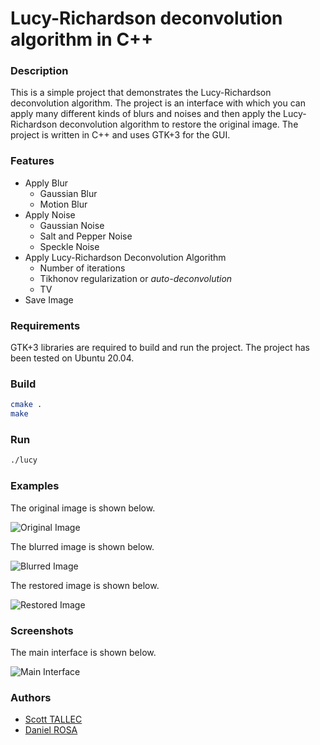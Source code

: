 # Lucy-Richardson deconvolution algorithm in C++

### Description
This is a simple project that demonstrates the Lucy-Richardson deconvolution algorithm. The project is an interface with
which you can apply many different kinds of blurs and noises and then apply the Lucy-Richardson deconvolution algorithm to
restore the original image. The project is written in C++ and uses GTK+3 for the GUI.

### Features
- Apply Blur
    - Gaussian Blur
    - Motion Blur
- Apply Noise
    - Gaussian Noise
    - Salt and Pepper Noise
    - Speckle Noise
- Apply Lucy-Richardson Deconvolution Algorithm
    - Number of iterations
    - Tikhonov regularization or *auto-deconvolution*
    - TV
- Save Image

### Requirements

GTK+3 libraries are required to build and run the project. The project has been tested on Ubuntu 20.04.

### Build

```bash
cmake .
make
```

### Run

```bash
./lucy
```

### Examples

The original image is shown below.

![Original Image](./resources/airplane.bmp)

The blurred image is shown below.

![Blurred Image](./examples/airplane_blurred.bmp)

The restored image is shown below.

![Restored Image](./examples/airplane_deblurred.bmp)

### Screenshots

The main interface is shown below.

![Main Interface](./screenshots/GUI_screenshot.png)

### Authors
- [Scott TALLEC](https://github.com/TALLEC-Scott)
- [Daniel ROSA](https://github.com/DanielRosa73)

